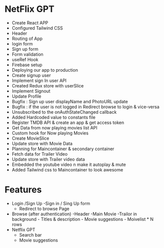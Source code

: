 # NetFlix GPT

- Create React APP
- Configured Tailwind CSS
- Header
- Routing of App
- login form 
- Sign up form
- Form validation
- useRef Hook
- Firebase setup
- Deploying our app to production
- Create signup user 
- Implement sign In user API
- Created Redux store with userSlice
- Implement Signout
- Update Profile
- Bugfix : Sign up user displayName and PhotoURL update
- Bugfix : if the user is not logged in Redirect browse to login & vice-versa
- Unsubscribed to the onAuthStateChanged callback
- Added Hardcoded value to constants file
- Register TMDB API & create an app & get access token
- Get Data from now playing movies list API
- Custom hook for Now playing Movies
- Create MovieSlice
- Update store with Movie Data
- Planning for Maincontainer & secondary container
- Fetch data for Trailer Video
- Update store with Trailer video data
- Embedded the youtube video n make it autoplay & mute
- Added Tailwind css to Maincontainer to look awesome


# Features
- Login /Sign Up
  -Sign in / Sing Up form
  - Redirect to browse Page 
- Browse (after authentication)
    -Header
    -Main Movie
       -Trailor in background
       - Titles & description
       - Movie suggestions
          - Moivelist * N rows
- Netflix GPT
     - Search bar
     - Movie suggestions           